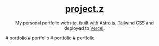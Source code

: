 <div align="center">
    <a href="https://malevalous.vercel.app"><h1 align="center">project.z</h1></a>

My personal portfolio website, built with [Astro.js](https://astro.build/), [Tailwind CSS](https://tailwindcss.com/) and deployed to [Vercel](https://vercel.com/).


</div>
#   p o r t f o l i o  
 #   p o r t f o l i o  
 #   p o r t f o l i o  
 #   p o r t f o l i o  
 